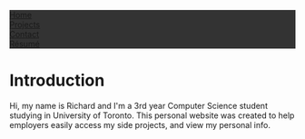 <html>
<head>
<style>
ul {
  list-style-type: none;
  margin: 0;
  padding: 0;
  overflow: auto;
  background-color: #333;
}

li {
  float: left;
}

li a {
  display: block;
  color: white;
  text-align: center;
  padding: 14px 16px;
  text-decoration: none;
}

li a:hover {
  background-color: #111;
}
</style>
</head>
<body>

<ul>
  <li><a class="active" href="/">Home</a></li>
  <li><a href="/projects">Projects</a></li>
  <li><a href="/contact">Contact</a></li>
  <li><a href="/resume.pdf">Résumé</a></li>
</ul>
 <h1>Introduction</h1>
 <p>Hi, my name is Richard and I'm a 3rd year Computer Science student studying in University of Toronto. This personal website was created to help employers easily access my side projects, and view my personal info.</p>
</body>
</html>
